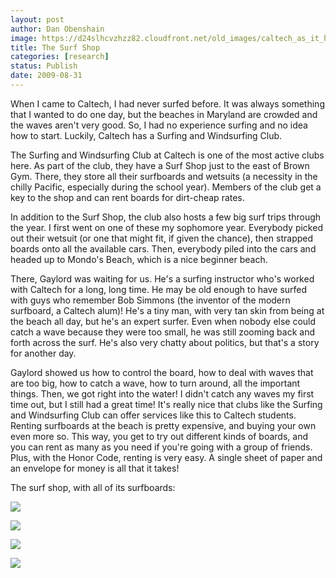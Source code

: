 ```yaml
---
layout: post
author: Dan Obenshain
image: https://d24slhcvzhzz82.cloudfront.net/old_images/caltech_as_it_happens/6a0105349b8251970b0120a50056c8970b.jpg
title: The Surf Shop
categories: [research]
status: Publish
date: 2009-08-31
---
```



When I came to Caltech, I had never surfed before. It was always something that I wanted to do one day, but the beaches in Maryland are crowded and the waves aren't very good. So, I had no experience surfing and no idea how to start. Luckily, Caltech has a Surfing and Windsurfing Club.

The Surfing and Windsurfing Club at Caltech is one of the most active clubs here. As part of the club, they have a Surf Shop just to the east of Brown Gym. There, they store all their surfboards and wetsuits (a necessity in the chilly Pacific, especially during the school year). Members of the club get a key to the shop and can rent boards for dirt-cheap rates.

In addition to the Surf Shop, the club also hosts a few big surf trips through the year. I first went on one of these my sophomore year. Everybody picked out their wetsuit (or one that might fit, if given the chance), then strapped boards onto all the available cars. Then, everybody piled into the cars and headed up to Mondo's Beach, which is a nice beginner beach.

There, Gaylord was waiting for us. He's a surfing instructor who's worked with Caltech for a long, long time. He may be old enough to have surfed with guys who remember Bob Simmons (the inventor of the modern surfboard, a Caltech alum)! He's a tiny man, with very tan skin from being at the beach all day, but he's an expert surfer. Even when nobody else could catch a wave because they were too small, he was still zooming back and forth across the surf. He's also very chatty about politics, but that's a story for another day.

Gaylord showed us how to control the board, how to deal with waves that are too big, how to catch a wave, how to turn around, all the important things. Then, we got right into the water! I didn't catch any waves my first time out, but I still had a great time!
It's really nice that clubs like the Surfing and Windsurfing Club can offer services like this to Caltech students. Renting surfboards at the beach is pretty expensive, and buying your own even more so. This way, you get to try out different kinds of boards, and you can rent as many as you need if you're going with a group of friends. Plus, with the Honor Code, renting is very easy. A single sheet of paper and an envelope for money is all that it takes!

The surf shop, with all of its surfboards:

![](https://d24slhcvzhzz82.cloudfront.net/old_images/caltech_as_it_happens/6a0105349b8251970b0120a5005705970b.jpg)

![](https://d24slhcvzhzz82.cloudfront.net/old_images/caltech_as_it_happens/6a0105349b8251970b0120a5577d30970c.jpg)

![](https://d24slhcvzhzz82.cloudfront.net/old_images/caltech_as_it_happens/6a0105349b8251970b0120a5005728970b.jpg)

![](https://d24slhcvzhzz82.cloudfront.net/old_images/caltech_as_it_happens/6a0105349b8251970b0120a5005740970b.jpg)
